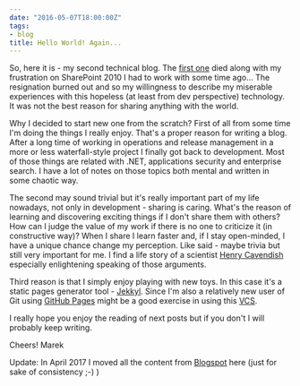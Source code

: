 ```yaml
---
date: "2016-05-07T18:00:00Z"
tags:
- blog
title: Hello World! Again...
---
```

So, here it is - my second technical blog. The [first one](http://byteloom.blogspot.com/) died along with my frustration on SharePoint 2010 I had to work with some time ago... The resignation burned out and so my willingness to describe my miserable experiences with this hopeless (at least from dev perspective) technology. It was not the best reason for sharing anything with the world.

Why I decided to start new one from the scratch?<!--more--> First of all from some time I'm doing the things I really enjoy. That's a proper reason for writing a blog. After a long time of working in operations and release management in a more or less waterfall-style project I finally got back to development. Most of those things are related with .NET, applications security and enterprise search. I have a lot of notes on those topics both mental and written in some chaotic way.

The second may sound trivial but it's really important part of my life nowadays, not only in development - sharing is caring. What's the reason of learning and discovering exciting things if I don't share them with others? How can I judge the value of my work if there is no one to criticize it (in constructive way)? When I share I learn faster and, if I stay open-minded, I have a unique chance change my perception. Like said - maybe trivia but still very important for me. I find a life story of a scientist [Henry Cavendish](https://en.wikipedia.org/wiki/Henry_Cavendish) especially enlightening speaking of those arguments.

Third reason is that I simply enjoy playing with new toys. In this case it's a static pages generator tool - [Jekkyl](https://jekyllrb.com). Since I'm also a relatively new user of Git using [GitHub Pages](https://pages.github.com) might be a good exercise in using this [VCS](https://en.wikipedia.org/wiki/Version_control).

I really hope you enjoy the reading of next posts but if you don't I will probably keep writing.

Cheers!
Marek

Update: In April 2017 I moved all the content from [Blogspot](http://byteloom.blogspot.com) here (just for sake of consistency ;-) )

